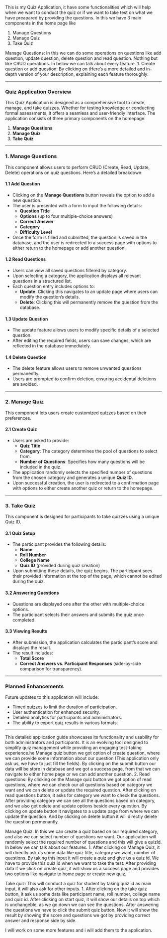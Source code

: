 This is my Quiz Application, it have some functionalities which will help when we want to conduct the quiz or if we want to take test on what we have preapared by providing the questions. 
In this we have 3 main components in the home page like
1. Manage Questions
2. Manage Quiz
3. Take Quiz

Manage Questions:
    In this we can do some operations on questions like add question, update question, delete question and read question. Nothing but like CRUD operations. In below we can talk about every feature.
    1. Create question or add question: By clicking on tHere’s a more detailed and in-depth version of your description, explaining each feature thoroughly:

---

### **Quiz Application Overview**

This Quiz Application is designed as a comprehensive tool to create, manage, and take quizzes. Whether for testing knowledge or conducting formal assessments, it offers a seamless and user-friendly interface. The application consists of three primary components on the homepage:

1. **Manage Questions**  
2. **Manage Quiz**  
3. **Take Quiz**

---

### **1. Manage Questions**  
This component allows users to perform CRUD (Create, Read, Update, Delete) operations on quiz questions. Here’s a detailed breakdown:

#### **1.1 Add Question**  
- Clicking on the **Manage Questions** button reveals the option to add a new question.  
- The user is presented with a form to input the following details:  
  - **Question Title**  
  - **Options** (up to four multiple-choice answers)  
  - **Correct Answer**  
  - **Category**  
  - **Difficulty Level**  
- Once the form is filled and submitted, the question is saved in the database, and the user is redirected to a success page with options to either return to the homepage or add another question.

#### **1.2 Read Questions**  
- Users can view all saved questions filtered by category.  
- Upon selecting a category, the application displays all relevant questions in a structured list.  
- Each question entry includes options to:  
  - **Update**: Clicking this navigates to an update page where users can modify the question’s details.  
  - **Delete**: Clicking this will permanently remove the question from the database.

#### **1.3 Update Question**  
- The update feature allows users to modify specific details of a selected question.  
- After editing the required fields, users can save changes, which are reflected in the database immediately.

#### **1.4 Delete Question**  
- The delete feature allows users to remove unwanted questions permanently.  
- Users are prompted to confirm deletion, ensuring accidental deletions are avoided.

---

### **2. Manage Quiz**  
This component lets users create customized quizzes based on their preferences.  

#### **2.1 Create Quiz**  
- Users are asked to provide:  
  - **Quiz Title**  
  - **Category**: The category determines the pool of questions to select from.  
  - **Number of Questions**: Specifies how many questions will be included in the quiz.  
- The application randomly selects the specified number of questions from the chosen category and generates a unique **Quiz ID**.  
- Upon successful creation, the user is redirected to a confirmation page with options to either create another quiz or return to the homepage.

---

### **3. Take Quiz**  
This component is designed for participants to take quizzes using a unique Quiz ID.

#### **3.1 Quiz Setup**  
- The participant provides the following details:  
  - **Name**  
  - **Roll Number**  
  - **College Name**  
  - **Quiz ID** (provided during quiz creation)  
- Upon submitting these details, the quiz begins. The participant sees their provided information at the top of the page, which cannot be edited during the quiz.

#### **3.2 Answering Questions**  
- Questions are displayed one after the other with multiple-choice options.  
- The participant selects their answers and submits the quiz once completed.

#### **3.3 Viewing Results**  
- After submission, the application calculates the participant’s score and displays the result.  
- The result includes:  
  - **Total Score**  
  - **Correct Answers vs. Participant Responses** (side-by-side comparison for transparency).  

---

### **Planned Enhancements**  
Future updates to this application will include:  
- Timed quizzes to limit the duration of participation.  
- User authentication for enhanced security.  
- Detailed analytics for participants and administrators.  
- The ability to export quiz results in various formats.

---

This detailed application guide showcases its functionality and usability for both administrators and participants. It is an evolving tool designed to simplify quiz management while providing an engaging test-taking experience.he Manage quiz button we got option of create question, where we can provide some information about our question (This application only ask us, we have to just fill the fields). By clicking on the submit button our data will be store in database and we got a success page, from that we can navigate to either home page or we can add another question.
    2. Read questions: By clicking on the Manage quiz button we got option of read questions, where we can check our all questions based on category we want and we can delete or update the required question. After clicking on read questions button, it asks for category we want to check the questions. After providing category we can see all the questions based on category, and we also get delete and update options beside every question. By clicking on update button it navigates to a update page from where we can update the question. And by clicking on delete button it will directly delete the question permenantly.

Manage Quiz:
    In this we can create a quiz based on our required category, and also we can select number of questions we want. Our application will randomly select the required number of questions and this will give a quizId. In below we can talk about our features.
    1. After clicking on Manage Quiz, it will directly ask us some data like quiz title, category we want, number of questions. By taking this input it will create a quiz and give us a quiz id. We have to provide this quiz id when we want to take the test. After providing data if we click on create quiz, it will show us a success page and provides two options like navigate to home page or create new quiz.

Take quiz:
    This will conduct a quiz for student by taking quiz id as main input, it will also ask for other inputs. 
    1. After clicking on the take quiz button, it ask us some data like participant name, roll number, college name and quiz id. After clicking on start quiz, it will show our details on top which is unchangeble, as we go down we can see the questions. After answering the questions we have to click the submit quiz button. Now it will show the result by showing the score and questions we got by providing correct answer and response side by side.


I will work on some more features and i will add them to the application.
